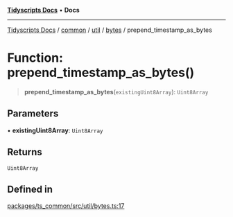 [**Tidyscripts Docs**](../../../../../../../README.md) • **Docs**

***

[Tidyscripts Docs](../../../../../../../globals.md) / [common](../../../../../README.md) / [util](../../../README.md) / [bytes](../README.md) / prepend\_timestamp\_as\_bytes

# Function: prepend\_timestamp\_as\_bytes()

> **prepend\_timestamp\_as\_bytes**(`existingUint8Array`): `Uint8Array`

## Parameters

• **existingUint8Array**: `Uint8Array`

## Returns

`Uint8Array`

## Defined in

[packages/ts\_common/src/util/bytes.ts:17](https://github.com/sheunaluko/tidyscripts/blob/master/packages/ts_common/src/util/bytes.ts#L17)
